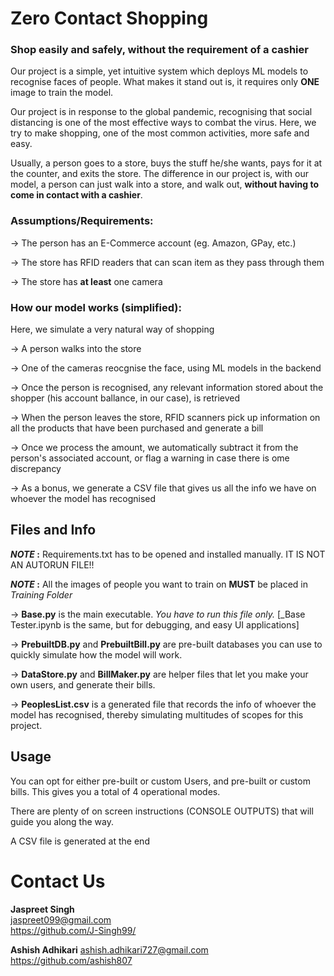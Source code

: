 # **Zero Contact Shopping**
### Shop easily and safely, without the requirement of a cashier

Our project is a simple, yet intuitive system which deploys ML models to recognise faces of people.
What makes it stand out is, it requires only **ONE** image to train the model.

Our project is in response to the global pandemic, recognising that social distancing is one of the most effective ways to combat the virus.
Here, we try to make shopping, one of the most common activities, more safe and easy.

Usually, a person goes to a store, buys the stuff he/she wants, pays for it at the counter, and exits the store. 
The difference in our project is, with our model, a person can just walk into a store, and walk out, **without having to come in contact with a cashier**.


### Assumptions/Requirements:
-> The person has an E-Commerce account (eg. Amazon, GPay, etc.)

-> The store has RFID readers that can scan item as they pass through them

-> The store has **at least** one camera

### How our model works (simplified):
Here, we simulate a very natural way of shopping

-> A person walks into the store

-> One of the cameras reocgnise the face, using ML models in the backend

-> Once the person is recognised, any relevant information stored about the shopper (his account ballance, in our case), is retrieved

-> When the person leaves the store, RFID scanners pick up information on all the products that have been purchased and generate a bill

-> Once we process the amount, we automatically subtract it from the person's associated account, or flag a warning in case there is ome discrepancy

-> As a bonus, we generate a CSV file that gives us all the info we have on whoever the model has recognised



## Files and Info

**_NOTE_ :** Requirements.txt has to be opened and installed manually. IT IS NOT AN AUTORUN FILE!!

**_NOTE_ :** All the images of people you want to train on **MUST** be placed in _Training Folder_


->  **Base.py** is the main executable. _You have to run this file only._ [_Base Tester.ipynb is the same, but for debugging, and easy UI applications]

->  **PrebuiltDB.py** and **PrebuiltBill.py** are pre-built databases you can use to quickly simulate how the model will work.

-> **DataStore.py** and **BillMaker.py** are helper files that let you make your own users, and generate their bills.

-> **PeoplesList.csv** is a generated file that records the info of whoever the model has recognised, thereby simulating multitudes of scopes for this project.


## Usage
You can opt for either pre-built or custom Users, and pre-built or custom bills. This gives you a total of 4 operational modes.

There are plenty of on screen instructions (CONSOLE OUTPUTS) that will guide you along the way.

A CSV file is generated at the end


# Contact Us
**Jaspreet Singh**  
jaspreet099@gmail.com  
https://github.com/J-Singh99/  
  
  
**Ashish Adhikari**
ashish.adhikari727@gmail.com
https://github.com/ashish807


